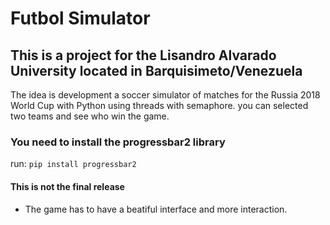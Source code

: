 # Futbol Simulator

## This is a project for the Lisandro Alvarado University located in Barquisimeto/Venezuela
The idea is development a soccer simulator of matches for the Russia 2018 World Cup with Python using threads with semaphore. 
you can selected two teams and see who win the game.

### You need to install the progressbar2 library
run: `pip install progressbar2`


#### This is not the final release
- The game has to have a beatiful interface and more interaction.

